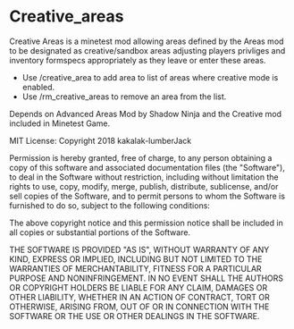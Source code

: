 # Creative_areas 

Creative Areas is a minetest mod allowing areas defined by the Areas mod to be designated as creative/sandbox areas adjusting players privliges and inventory formspecs appropriately as they leave or enter these areas.

* Use /creative_area <area ID number> to add area to list of areas where creative mode is enabled. 
* Use /rm_creative_areas <area ID number> to remove an area from the list.

Depends on Advanced Areas Mod by Shadow Ninja and the Creative mod included in Minetest Game.

MIT License:
Copyright 2018 kakalak-lumberJack

Permission is hereby granted, free of charge, to any person obtaining a copy of this software and associated documentation files (the "Software"), to deal in the Software without restriction, including without limitation the rights to use, copy, modify, merge, publish, distribute, sublicense, and/or sell copies of the Software, and to permit persons to whom the Software is furnished to do so, subject to the following conditions:

The above copyright notice and this permission notice shall be included in all copies or substantial portions of the Software.

THE SOFTWARE IS PROVIDED "AS IS", WITHOUT WARRANTY OF ANY KIND, EXPRESS OR IMPLIED, INCLUDING BUT NOT LIMITED TO THE WARRANTIES OF MERCHANTABILITY, FITNESS FOR A PARTICULAR PURPOSE AND NONINFRINGEMENT. IN NO EVENT SHALL THE AUTHORS OR COPYRIGHT HOLDERS BE LIABLE FOR ANY CLAIM, DAMAGES OR OTHER LIABILITY, WHETHER IN AN ACTION OF CONTRACT, TORT OR OTHERWISE, ARISING FROM, OUT OF OR IN CONNECTION WITH THE SOFTWARE OR THE USE OR OTHER DEALINGS IN THE SOFTWARE.
